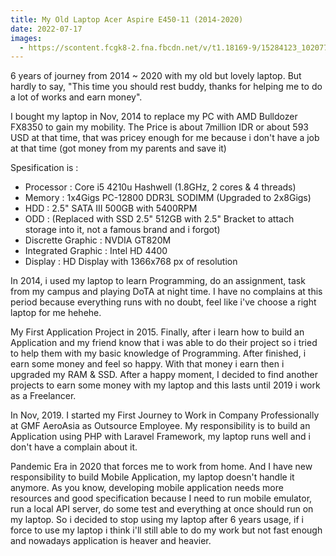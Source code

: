 ```yaml
---
title: My Old Laptop Acer Aspire E450-11 (2014-2020)
date: 2022-07-17
images:
  - https://scontent.fcgk8-2.fna.fbcdn.net/v/t1.18169-9/15284123_10207754054830697_8964990167014243571_n.jpg?_nc_cat=107&ccb=1-7&_nc_sid=8bfeb9&_nc_eui2=AeFR9O-VG2rbJPRaIBzbjhCYamXAYuONqGZqZcBi442oZntdVAwc-NTmIUnBdQMKgq4&_nc_ohc=tNoli_Qu454AX9CEo_7&_nc_ht=scontent.fcgk8-2.fna&oh=00_AT8S5KQsSnfcE3e7eEIIP4EfKiFYWlrjRW0MMN_5nKpQ6A&oe=62F87FC2
---
```


6 years of journey from 2014 ~ 2020 with my old but lovely laptop. But hardly to say, "This time you should rest buddy, thanks for helping me to do a lot of works and earn money".

I bought my laptop in Nov, 2014 to replace my PC with AMD Bulldozer FX8350 to gain my mobility. The Price is about 7million IDR or about 593 USD at that time, that was pricey enough for me because i don't have a job at that time (got money from my parents and save it)

Spesification is :

<ul>
  <li>Processor : Core i5 4210u Hashwell (1.8GHz, 2 cores & 4 threads)</li>
  <li>Memory : 1x4Gigs PC-12800 DDR3L SODIMM (Upgraded to 2x8Gigs)</li>
  <li>HDD : 2.5" SATA III 500GB with 5400RPM</li>
  <li>ODD : (Replaced with SSD 2.5" 512GB with 2.5" Bracket to attach storage into it, not a famous brand and i forgot)</li>
  <li>Discrette Graphic : NVDIA GT820M</li>
  <li>Integrated Graphic : Intel HD 4400</li>
  <li>Display : HD Display with 1366x768 px of resolution</li>
</ul>

In 2014, i used my laptop to learn Programming, do an assignment, task from my campus and playing DoTA at night time. I have no complains at this period because everything runs with no doubt, feel like i've choose a right laptop for me hehehe.

My First Application Project in 2015. Finally, after i learn how to build an Application and my friend know that i was able to do their project so i tried to help them with my basic knowledge of Programming. After finished, i earn some money and feel so happy. With that money i earn then i upgraded my RAM & SSD. After a happy moment, I decided to find another projects to earn some money with my laptop and this lasts until 2019 i work as a Freelancer.

In Nov, 2019. I started my First Journey to Work in Company Professionally at GMF AeroAsia as Outsource Employee. My responsibility is to build an Application using PHP with Laravel Framework, my laptop runs well and i don't have a complain about it.

Pandemic Era in 2020 that forces me to work from home. And I have new responsibility to build Mobile Application, my laptop doesn't handle it anymore. As you know, developing mobile application needs more resources and good specification because I need to run mobile emulator, run a local API server, do some test and everything at once should run on my laptop. So i decided to stop using my laptop after 6 years usage, if i force to use my laptop i think i'll still able to do my work but not fast enough and nowadays application is heaver and heavier.
